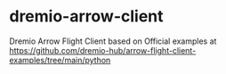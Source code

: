 # dremio-arrow-client
Dremio Arrow Flight Client based on Official examples at https://github.com/dremio-hub/arrow-flight-client-examples/tree/main/python
